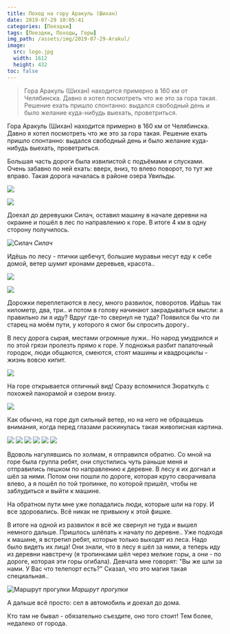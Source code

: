 ```yaml
---
title: Поход на гору Аракуль (Шихан)
date: 2019-07-29 10:05:41
categories: [Поездки]
tags: [Поездки, Походы, Горы]
img_path: /assets/img/2019-07-29-Arakul/
image:
  src: logo.jpg
  width: 1612
  height: 432
toc: false
---
```


> Гора Аракуль (Шихан) находится примерно в 160 км от Челябинска. Давно я хотел посмотреть что же это за гора такая. Решение ехать пришло спонтанно: выдался свободный день и было желание куда-нибудь выехать, проветриться.

Гора Аракуль (Шихан) находится примерно в 160 км от Челябинска. Давно я хотел посмотреть что же это за гора такая. Решение ехать пришло спонтанно: выдался свободный день и было желание куда-нибудь выехать, проветриться.

Большая часть дороги была извилистой с подъёмами и спусками. Очень забавно по ней ехать: вверх, вниз, то влево поворот, то тут же вправо. Такая дорога началась в районе озера Увильды.

![](1.jpg)

![](2.jpg)

Доехал до деревушки Силач, оставил машину в начале деревни на окраине и пошёл в лес по направлению к горе. В итоге 4 км в одну сторону получилось.

![Силач](3.jpg)
_Силач_

Идёшь по лесу - птички щебечут, большие муравьи несут еду к себе домой, ветер шумит кронами деревьев, красота..

![](4.jpg)

![](5.jpg)

Дорожки переплетаются в лесу, много развилок, поворотов. Идёшь так километр, два, три.. и потом в голову начинают закрадываться мысли: а правильно ли я иду? Вдруг где-то свернул не туда? Появился бы что ли старец на моём пути, у которого я смог бы спросить дорогу..

В лесу дорога сырая, местами огромные лужи.. Но народ умудрился и по этой грязи пролезть прямо к горе. У подножья разбит палаточный городок, люди общаются, смеются, стоят машины и квадроциклы - жизнь вовсю кипит.

![](6.jpg)

На горе открывается отличный вид! Сразу вспомнился Зюраткуль с похожей панорамой и озером внизу.

![](7.jpg)

Как обычно, на горе дул сильный ветер, но на него не обращаешь внимания, когда перед глазами раскинулась такая живописная картина.

![](8.jpg)
![](9.jpg)
![](10.jpg)
![](11.jpg)
![](12.jpg)
![](13.jpg)

Вдоволь нагулявшись по холмам, я отправился обратно. Со мной на горе была группа ребят, они спустились чуть раньше меня и отправились пешком по направлению к деревне. В лесу я их догнал и шёл за ними. Потом они пошли по дороге, которая круто сворачивала влево, а я пошёл по той тропинке, по которой пришёл, чтобы не заблудиться и выйти к машине.

На обратном пути мне уже попадались люди, которые шли на гору. И все здоровались. Всё никак не привыкну к этой фишке.

В итоге на одной из развилок я всё же свернул не туда и вышел немного дальше. Пришлось шлёпать к началу по деревне.. Уже подходя к машине, я встретил ребят, которые только выходят из леса. Надо было видеть их лица! Они знали, что в лесу я шёл за ними, а теперь иду из деревни навстречу (я тропинками шёл через мелкие горы, а они - по дороге, которая эти горы огибала). Девчата мне говорят: "Вы же шли за нами. У Вас что телепорт есть?" Сказал, что это магия такая специальная..

![Маршрут прогулки](map.png)
_Маршрут прогулки_

А дальше всё просто: сел в автомобиль и доехал до дома.

Кто там не бывал - обязательно съездите, оно того стоит! Тем более, недалеко от города.
